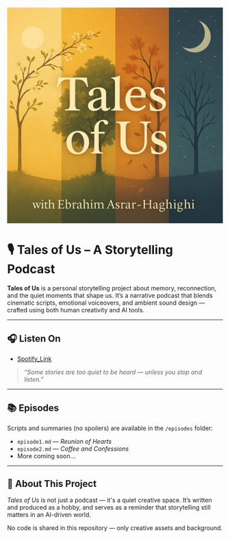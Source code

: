 ![Tales of Us Cover](Cover.png)

# 🎙️ Tales of Us – A Storytelling Podcast

**Tales of Us** is a personal storytelling project about memory, reconnection, and the quiet moments that shape us. It’s a narrative podcast that blends cinematic scripts, emotional voiceovers, and ambient sound design — crafted using both human creativity and AI tools.

---

## 🎧 Listen On
- [Spotify_Link](https://open.spotify.com/show/7ImgY7lwV9mrYWkTNNikTx)

> *“Some stories are too quiet to be heard — unless you stop and listen.”*

---

## 📚 Episodes
Scripts and summaries (no spoilers) are available in the `/episodes` folder:

- `episode1.md` — *Reunion of Hearts*
- `episode2.md` — *Coffee and Confessions*
- More coming soon...

---

## 🌟 About This Project
*Tales of Us* is not just a podcast — it's a quiet creative space. It’s written and produced as a hobby, and serves as a reminder that storytelling still matters in an AI-driven world.

No code is shared in this repository — only creative assets and background.

